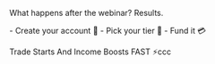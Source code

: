 What happens after the webinar\? Results\.

\- Create your account 📝
\- Pick your tier 🎯
\- Fund it 💳

Trade Starts And Income Boosts FAST ⚡ccc